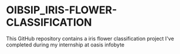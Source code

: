 # OIBSIP_IRIS-FLOWER-CLASSIFICATION
This GitHub repository contains a iris flower classification project I've completed during my internship at oasis infobyte
